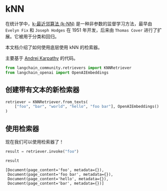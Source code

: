 # kNN

在统计学中，[k-最近邻算法 (k-NN)](https://en.wikipedia.org/wiki/K-nearest_neighbors_algorithm) 是一种非参数的监督学习方法，最早由 `Evelyn Fix` 和 `Joseph Hodges` 在 1951 年开发，后来由 `Thomas Cover` 进行了扩展。它被用于分类和回归。

本文档介绍了如何使用底层使用 kNN 的检索器。

主要基于 [Andrej Karpathy](https://github.com/karpathy/randomfun/blob/master/knn_vs_svm.html) 的代码。

```python
from langchain_community.retrievers import KNNRetriever
from langchain_openai import OpenAIEmbeddings
```

## 创建带有文本的新检索器

```python
retriever = KNNRetriever.from_texts(
    ["foo", "bar", "world", "hello", "foo bar"], OpenAIEmbeddings()
)
```

## 使用检索器

现在我们可以使用检索器了！

```python
result = retriever.invoke("foo")
```

```python
result
```

```output
[Document(page_content='foo', metadata={}),
 Document(page_content='foo bar', metadata={}),
 Document(page_content='hello', metadata={}),
 Document(page_content='bar', metadata={})]
```